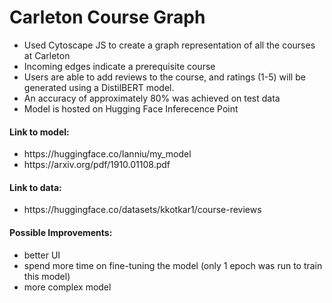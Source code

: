 <h1>Carleton Course Graph</h1>

<ul>
  <li>Used Cytoscape JS to create a graph representation of all the courses at Carleton</li>
  <li>Incoming edges indicate a prerequisite course</li>
  <li>Users are able to add reviews to the course, and ratings (1-5) will be generated using a DistilBERT model.</li>
  <li>An accuracy of approximately 80% was achieved on test data</li>
  <li>Model is hosted on Hugging Face Inferecence Point</li>
</ul>

<h4>Link to model:</h4>
<ul>
  <li>https://huggingface.co/Ianniu/my_model</li>
  <li>https://arxiv.org/pdf/1910.01108.pdf</li>
</ul>
  
<h4>Link to data:</h4>
<ul>
  <li>https://huggingface.co/datasets/kkotkar1/course-reviews</li>
</ul>

<h4>Possible Improvements:</h4>
<ul>
  <li>better UI</li>
  <li>spend more time on fine-tuning the model (only 1 epoch was run to train this model)</li>
  <li>more complex model</li>
</ul>
